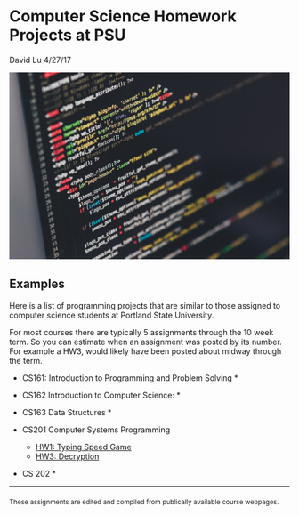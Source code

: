Computer Science Homework Projects at PSU
========
David Lu
4/27/17

![code](code.jpg)

Examples
------
Here is a list of programming projects that are similar to those assigned to computer science students at Portland State University.

For most courses there are typically 5 assignments through the 10 week term. So you can estimate when an assignment was posted by its number. For example a HW3, would likely have been posted about midway through the term.


  * CS161: Introduction to Programming and Problem Solving
    *

  * CS162 Introduction to Computer Science:
    *

  * CS163 Data Structures
    *

  * CS201 Computer Systems Programming
    * [HW1: Typing Speed Game](Projects/Typing_Speed_Game.html)
    * [HW3: Decryption](Projects/Decryption.html)

  * CS 202
    *
  -----
  <sub> These assignments are edited and compiled from publically available course webpages.
